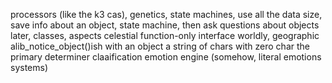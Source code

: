 processors (like the k3 cas), genetics, state machines, use all the data size, 
save info about an object, state machine, then ask questions about objects later, classes, aspects
celestial
function-only interface
worldly, geographic
alib_notice_object()ish
with an object a string of chars with zero char the primary determiner claaification
emotion engine (somehow, literal emotions systems)
